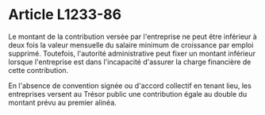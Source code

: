 # Article L1233-86

Le montant de la contribution versée par l'entreprise ne peut être inférieur à deux fois la valeur mensuelle du salaire minimum de croissance par emploi supprimé. Toutefois, l'autorité administrative peut fixer un montant inférieur lorsque l'entreprise est dans l'incapacité d'assurer la charge financière de cette contribution.

En l'absence de convention signée ou d'accord collectif en tenant lieu, les entreprises versent au Trésor public une contribution égale au double du montant prévu au premier alinéa.